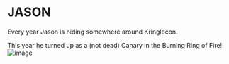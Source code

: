# JASON #

Every year Jason is hiding somewhere around Kringlecon.  

This year he turned up as a (not dead) Canary in the Burning Ring of Fire! 
 
![image](https://github.com/beta-j/SANS-Holiday-Hack-Challenge-2022/assets/60655500/bd911ffa-6e3a-4a48-bc2a-a2bc348260bf)
